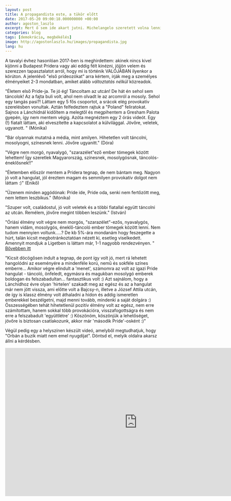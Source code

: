 ```yaml
---
layout: post
title: A propagandista este, a tükör előtt
date: 2017-05-20 09:00:18.000000000 +00:00
author: agoston_laszlo
excerpt: Mert ő sem ide akart jutni. Michelangelo szeretett volna lenni, de évek óta csak szobafestő... ez a srác viszont... akit lejáratott a mindennapi betevőért ... ő egy sixtusi kápolnát próbál építeni éppen...
categories: blog
tags: [demokrácia, megbékélés]
image: http://agostonlaszlo.hu/images/propagandista.jpg
lang: hu
---
```

A tavalyi évhez hasonlóan 2017-ben is meghirdettem: akinek nincs kivel kijönni a Budapest Pridera vagy aki eddig félt kinézni, jöjjön velem és szerezzen tapasztalatot arról, hogy mi is történik VALÓJÁBAN ilyenkor a körúton. A jelenlévő "első prideozókat" arra kértem, írják meg a személyes élményeiket 2-3 mondatban, amiket alább *változtatás nélkül* közreadok.

"Életem első Pride-ja. Te jó ég! Táncoltam az utcán! De hát én sehol sem táncolok! Az a fajta buli volt, ahol nem olvadt le az arcomról a mosoly. Sehol egy tangás pasi?! Láttam egy 5 fős csoportot, a srácok elég provokatív szerelésben vonultak. Aztán felfedeztem rajtuk a "Poland" feliratokat. Sajnos a Lánchídnál kidőltem a melegtől és megpihentem a Gresham Palota gyepén, így nem mentem végig. Azóta megnéztem egy 2 órás videót. Egy (!) fiatalt láttam, aki elveszítette a kapcsolatot a külvilággal. Jövőre, veletek, ugyanott. " (Mónika)

"Bár olyannak mutatná a média, mint amilyen. Hihetetlen volt táncolni, mosolyogni, színesnek lenni. Jövőre ugyanitt." (Dóra)

"Végre nem morgó, nyavalygó, "szarazélet"ező ember tömegek között lehettem! Így szeretlek Magyarország, színesnek, mosolygósnak, táncolós-éneklősnek!!"

"Életemben először mentem a Pridera tegnap, de nem bántam meg. Nagyon jó volt a hangulat, jól éreztem magam és semmilyen provokatív dolgot nem láttam :)" (Enikő)

"Üzenem minden aggódónak: Pride ide, Pride oda, senki nem fertőzött meg, nem lettem leszbikus." (Mónika)

"Szuper volt, családostul, jó volt veletek és a többi fiatallal együtt táncolni az utcán. Remélem, jövőre megint többen leszünk." (István)

"Óriási élmény volt végre nem morgós, "szarazélet"-ezős, nyavalygós, hanem vidám, mosolygós, éneklő-táncoló ember tömegek között lenni. Nem tudom mennyien voltunk.....? De kb 5%-ára  mondanám hogy feszegette a húrt, talán kicsit megbotránkoztatóan nézett ki, esetleg viselkedett. Amennyit mondjuk  a Ligetben is láttam már, 1-1 nagyobb rendezvényen. " [Bővebben itt](http://pampkinella.blogspot.hu/2017/07/pridentitas-szabadsag-szivarvany.html)

"Kicsit döcögősen indult a tegnap, de pont így volt jó, mert rá lehetett hangolódni az eseményére a mindenféle korú, nemű és sokféle színes emberre...
Amikor végre elindult a 'menet', számomra az volt az igazi Pride hangulat - táncoló, önfeledt, egymásra és magukban mosolygó emberek boldogan és felszabadultan... fantasztikus volt :)
Azt sajnálom, hogy a Lánchídhoz évre olyan 'hirtelen' szakadt meg az egész és az a hangulat már nem jött vissza, ami előtte volt a Bajcsy-n, illetve a József Attila utcán, de így is klassz élmény volt áthaladni a hídon és addig ismeretlen emberekkel beszélgetni, majd menni tovább, mindenki a saját dolgára :)
Összességében tehát hihetetlenül pozitív élmény volt az egész, nem erre számítottam, hanem sokkal több provokációra, visszafogottságra és nem erre a felszabadult 'együttlétre' :)
Köszönöm, köszönjük a lehetőséget, jövőre is biztosan csatlakozunk, akkor már 'második Pride'-osként :)"

Végül pedig egy a helyszínen készült videó, amelyből megtudhatjuk, hogy "Orbán a buzik miatt nem emel nyugdíjat". Döntsd el, melyik oldalra akarsz állni a kérdésben.

<iframe width="853" height="480" src="https://www.youtube.com/embed/i7JnqgEe78g" frameborder="0" allowfullscreen></iframe>
